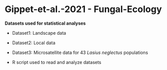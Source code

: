 # Gippet-et-al.-2021 - Fungal-Ecology #
**Datasets used for statistical analyses**

- Dataset1: Landscape data

- Dataset2: Local data

- Dataset3: Microsatellite data for 43 *Lasius neglectus* populations

- R script used to read and analyze datasets
